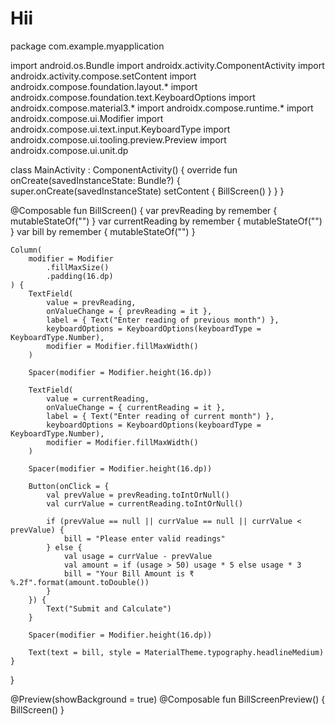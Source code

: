 # Hii
package com.example.myapplication

import android.os.Bundle
import androidx.activity.ComponentActivity
import androidx.activity.compose.setContent
import androidx.compose.foundation.layout.*
import androidx.compose.foundation.text.KeyboardOptions
import androidx.compose.material3.*
import androidx.compose.runtime.*
import androidx.compose.ui.Modifier
import androidx.compose.ui.text.input.KeyboardType
import androidx.compose.ui.tooling.preview.Preview
import androidx.compose.ui.unit.dp

class MainActivity : ComponentActivity() {
    override fun onCreate(savedInstanceState: Bundle?) {
        super.onCreate(savedInstanceState)
        setContent {
            BillScreen()
        }
    }
}

@Composable
fun BillScreen() {
    var prevReading by remember { mutableStateOf("") }
    var currentReading by remember { mutableStateOf("") }
    var bill by remember { mutableStateOf("") }

    Column(
        modifier = Modifier
            .fillMaxSize()
            .padding(16.dp)
    ) {
        TextField(
            value = prevReading,
            onValueChange = { prevReading = it },
            label = { Text("Enter reading of previous month") },
            keyboardOptions = KeyboardOptions(keyboardType = KeyboardType.Number),
            modifier = Modifier.fillMaxWidth()
        )

        Spacer(modifier = Modifier.height(16.dp))

        TextField(
            value = currentReading,
            onValueChange = { currentReading = it },
            label = { Text("Enter reading of current month") },
            keyboardOptions = KeyboardOptions(keyboardType = KeyboardType.Number),
            modifier = Modifier.fillMaxWidth()
        )

        Spacer(modifier = Modifier.height(16.dp))

        Button(onClick = {
            val prevValue = prevReading.toIntOrNull()
            val currValue = currentReading.toIntOrNull()

            if (prevValue == null || currValue == null || currValue < prevValue) {
                bill = "Please enter valid readings"
            } else {
                val usage = currValue - prevValue
                val amount = if (usage > 50) usage * 5 else usage * 3
                bill = "Your Bill Amount is ₹%.2f".format(amount.toDouble())
            }
        }) {
            Text("Submit and Calculate")
        }

        Spacer(modifier = Modifier.height(16.dp))

        Text(text = bill, style = MaterialTheme.typography.headlineMedium)
    }
}

@Preview(showBackground = true)
@Composable
fun BillScreenPreview() {
    BillScreen()
}
